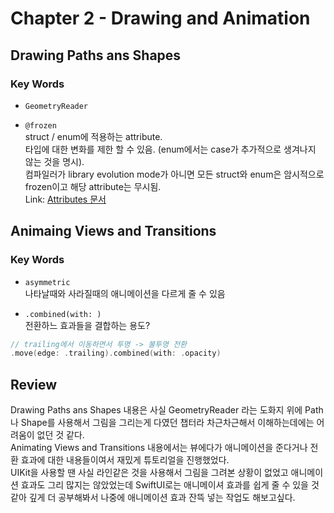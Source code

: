 # Chapter 2 - Drawing and Animation

## Drawing Paths ans Shapes

### Key Words
- `GeometryReader`

- `@frozen`  
struct / enum에 적용하는 attribute.  
타입에 대한 변화를 제한 할 수 있음. (enum에서는 case가 추가적으로 생겨나지 않는 것을 명시).  
컴파일러가 library evolution mode가 아니면 모든 struct와 enum은 암시적으로 frozen이고 해당 attribute는 무시됨.  
Link: [Attributes 문서](https://docs.swift.org/swift-book/documentation/the-swift-programming-language/attributes/)

## Animaing Views and Transitions

### Key Words
- `asymmetric`  
나타날때와 사라질때의 애니메이션을 다르게 줄 수 있음

- `.combined(with: )`   
전환하느 효과들을 결합하는 용도?
```swift
// trailing에서 이동하면서 투명 -> 불투명 전환
.move(edge: .trailing).combined(with: .opacity)
```

## Review
Drawing Paths ans Shapes 내용은 사실 GeometryReader 라는 도화지 위에 Path나 Shape를 사용해서 그림을 그리는게 다였던 챕터라 차근차근해서 이해하는데에는 어려움이 없던 것 같다.   
Animating Views and Transitions 내용에서는 뷰에다가 애니메이션을 준다거나 전환 효과에 대한 내용들이여서 재밌게 튜토리얼을 진행했었다.   
UIKit을 사용할 땐 사실 라인같은 것을 사용해서 그림을 그려본 상황이 없었고 애니메이션 효과도 그리 많지는 않았었는데 SwiftUI로는 애니메이셔 효과를 쉽게 줄 수 있을 것 같아 깊게 더 공부해봐서 나중에 애니메이션 효과 잔뜩 넣는 작업도 해보고싶다.









